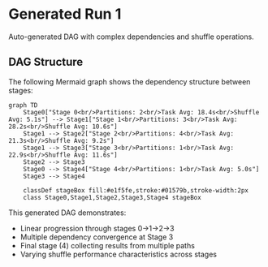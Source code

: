 # Generated Run 1

Auto-generated DAG with complex dependencies and shuffle operations.

## DAG Structure

The following Mermaid graph shows the dependency structure between stages:

```mermaid
graph TD
    Stage0["Stage 0<br/>Partitions: 2<br/>Task Avg: 18.4s<br/>Shuffle Avg: 5.1s"] --> Stage1["Stage 1<br/>Partitions: 3<br/>Task Avg: 28.2s<br/>Shuffle Avg: 10.6s"]
    Stage1 --> Stage2["Stage 2<br/>Partitions: 4<br/>Task Avg: 21.3s<br/>Shuffle Avg: 9.2s"]
    Stage1 --> Stage3["Stage 3<br/>Partitions: 1<br/>Task Avg: 22.9s<br/>Shuffle Avg: 11.6s"]
    Stage2 --> Stage3
    Stage0 --> Stage4["Stage 4<br/>Partitions: 1<br/>Task Avg: 5.0s"]
    Stage3 --> Stage4

    classDef stageBox fill:#e1f5fe,stroke:#01579b,stroke-width:2px
    class Stage0,Stage1,Stage2,Stage3,Stage4 stageBox
```

This generated DAG demonstrates:
- Linear progression through stages 0→1→2→3
- Multiple dependency convergence at Stage 3
- Final stage (4) collecting results from multiple paths
- Varying shuffle performance characteristics across stages
